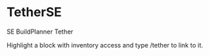 # TetherSE
SE BuildPlanner Tether

Highlight a block with inventory access and type /tether to link to it.
